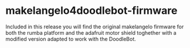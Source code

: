 # makelangelo4doodlebot-firmware

Included in this release you will find the original makelangelo firmware for both the rumba platform and the adafruit motor shield toghether with a modified version adapted to work with the DoodleBot.
